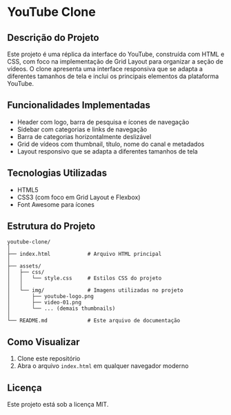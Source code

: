 # YouTube Clone

## Descrição do Projeto
Este projeto é uma réplica da interface do YouTube, construída com HTML e CSS, com foco na implementação de Grid Layout para organizar a seção de vídeos. O clone apresenta uma interface responsiva que se adapta a diferentes tamanhos de tela e inclui os principais elementos da plataforma YouTube.

## Funcionalidades Implementadas
- Header com logo, barra de pesquisa e ícones de navegação
- Sidebar com categorias e links de navegação
- Barra de categorias horizontalmente deslizável
- Grid de vídeos com thumbnail, título, nome do canal e metadados
- Layout responsivo que se adapta a diferentes tamanhos de tela

## Tecnologias Utilizadas
- HTML5
- CSS3 (com foco em Grid Layout e Flexbox)
- Font Awesome para ícones


## Estrutura do Projeto
```
youtube-clone/
│
├── index.html            # Arquivo HTML principal
│
├── assets/
│   ├── css/
│   │   └── style.css     # Estilos CSS do projeto
│   │
│   └── img/              # Imagens utilizadas no projeto
│       ├── youtube-logo.png
│       ├── video-01.png
│       └── ... (demais thumbnails)
│
└── README.md             # Este arquivo de documentação
```

## Como Visualizar
1. Clone este repositório
2. Abra o arquivo `index.html` em qualquer navegador moderno

## Licença
Este projeto está sob a licença MIT.